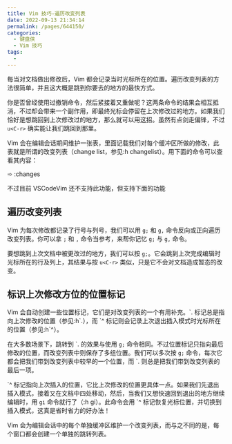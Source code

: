 ```yaml
---
title: Vim 技巧-遍历改变列表
date: 2022-09-13 21:34:14
permalink: /pages/644150/
categories:
  - 键盘侠
  - Vim 技巧
tags:
  -
---
```


每当对文档做出修改后，Vim 都会记录当时光标所在的位置。遍历改变列表的方法很简单，并且这大概是跳到你要去的地方的最快方式。

你是否曾经使用过撤销命令，然后紧接着又重做呢？这两条命令的结果会相互抵消，不过却会带来一个副作用，即最终光标会停留在上次修改过的地方。如果我们恰好是想跳回到上次修改过的地方，那么就可以用这招。虽然有点剑走偏锋，不过 `u<C-r>` 确实能让我们跳回到那里。

Vim 会在编辑会话期间维护一张表，里面记载我们对每个缓冲区所做的修改，此表就是所谓的改变列表（change list，参见:h changelist）。用下面的命令可以查看其内容：

➾ :changes

不过目前 VSCodeVim 还不支持此功能，但支持下面的功能

## 遍历改变列表

Vim 为每次修改都记录了行号与列号，我们可以用 `g;` 和 `g,` 命令反向或正向遍历改变列表。你可以拿 `;` 和 `,` 命令当参考，来帮你记忆 `g;` 与 `g,` 命令。

要想跳到上次文档中被更改过的地方，我们可以按 `g;`。它会跳到上次完成编辑时光标所在的行及列上，其结果与按 `u<C-r>` 类似，只是它不会对文档造成暂态的改变。

## 标识上次修改方位的位置标记

Vim 会自动创建一些位置标记，它们是对改变列表的一个有用补充。\`. 标记总是指向上次修改的位置（参见:h\`.），而 \`^ 标记则会记录上次退出插入模式时光标所在的位置（参见:h\`^）。

在大多数场景下，跳转到 \`. 的效果与使用 `g;` 命令相同。不过位置标记只指向最后修改的位置，而改变列表中则保存了多组位置。我们可以多次按 `g;` 命令，每次它都会把我们带到改变列表中较早的一个位置，而 \`. 则总是把我们带到改变列表的最后一项。

\`^ 标记指向上次插入的位置，它比上次修改的位置更具体一点。如果我们先退出插入模式，接着又在文档中四处移动，然后，当我们又想快速回到退出的地方继续编辑时，用 `gi` 命令就行了（:h gi）。此命令会用 \`^ 标记恢复光标位置，并切换到插入模式，这真是省时省力的好办法！

Vim 会为编辑会话中的每个单独缓冲区维护一个改变列表，而与之不同的是，每个窗口都会创建一个单独的跳转列表。
